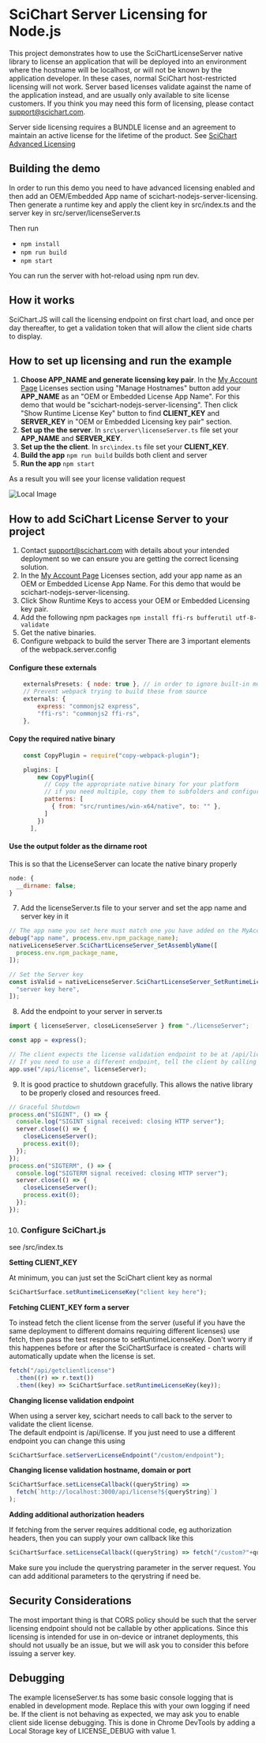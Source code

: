 # SciChart Server Licensing for Node.js

This project demonstrates how to use the SciChartLicenseServer native library to license an application that will be deployed into an environment where the hostname will be localhost, or will not be known by the application developer. In these cases, normal SciChart host-restricted licensing will not work. Server based licenses validate against the name of the application instead, and are usually only available to site license customers. If you think you may need this form of licensing, please contact support@scichart.com.

Server side licensing requires a BUNDLE license and an agreement to maintain an active license for the lifetime of the product. See [SciChart Advanced Licensing](https://support.scichart.com/support/solutions/articles/101000516558-scichart-standard-advanced-licensing)

## Building the demo

In order to run this demo you need to have advanced licensing enabled and then add an OEM/Embedded App name of scichart-nodejs-server-licensing. Then generate a runtime key and apply the client key in src/index.ts and the server key in src/server/licenseServer.ts

Then run

- `npm install`
- `npm run build`
- `npm start`

You can run the server with hot-reload using npm run dev.

## How it works

SciChart.JS will call the licensing endpoint on first chart load, and once per day thereafter, to get a validation token that will allow the client side charts to display.

## How to set up licensing and run the example

1. **Choose APP_NAME and generate licensing key pair**. In the [My Account Page](https://scichart.com/my-account) Licenses section using "Manage Hostnames" button add your **APP_NAME** as an "OEM or Embedded License App Name". For this demo that would be "scichart-nodejs-server-licensing". Then click "Show Runtime License Key" button to find **CLIENT_KEY** and **SERVER_KEY** in "OEM or Embedded Licensing key pair" section.
2. **Set up the the server**. In `src\server\licenseServer.ts` file set your **APP_NAME** and **SERVER_KEY**.
3. **Set up the the client**. In `src\index.ts` file set your **CLIENT_KEY**.
4. **Build the app** `npm run build` builds both client and server
5. **Run the app** `npm start`

As a result you will see your license validation request

![Local Image](./img/image.png)

## How to add SciChart License Server to your project

1.  Contact support@scichart.com with details about your intended deployment so we can ensure you are getting the correct licensing solution.
2.  In the [My Account Page](https://scichart.com/my-account) Licenses section, add your app name as an OEM or Embedded License App Name. For this demo that would be scichart-nodejs-server-licensing.
3.  Click Show Runtime Keys to access your OEM or Embedded Licensing key pair.
4.  Add the following npm packages
    `npm install ffi-rs bufferutil utf-8-validate`
5.  Get the native binaries.
6.  Configure webpack to build the server
    There are 3 important elements of the webpack.server.config

#### Configure these externals

```js
    externalsPresets: { node: true }, // in order to ignore built-in modules like path, fs, etc.
    // Prevent webpack trying to build these from source
    externals: {
        express: "commonjs2 express",
        "ffi-rs": "commonjs2 ffi-rs",
    },
```

#### Copy the required native binary

```js
    const CopyPlugin = require("copy-webpack-plugin");

    plugins: [
        new CopyPlugin({
          // Copy the appropriate native binary for your platform
          // if you need multiple, copy them to subfolders and configure rules to pick the correct one in licenseServer.ts
          patterns: [
            { from: "src/runtimes/win-x64/native", to: "" },
          ]
        })
      ],
```

#### Use the output folder as the dirname root

This is so that the LicenseServer can locate the native binary properly

```js
node: {
  __dirname: false;
}
```

7.  Add the licenseServer.ts file to your server and set the app name and server key in it

```js
// The app name you set here must match one you have added on the MyAccount page before generating a key pair.
debug("app name", process.env.npm_package_name);
nativeLicenseServer.SciChartLicenseServer_SetAssemblyName([
  process.env.npm_package_name,
]);

// Set the Server key
const isValid = nativeLicenseServer.SciChartLicenseServer_SetRuntimeLicenseKey([
  "server key here",
]);
```

8.  Add the endpoint to your server
    in server.ts

```ts
import { licenseServer, closeLicenseServer } from "./licenseServer";

const app = express();

// The client expects the license validation endpoint to be at /api/license.
// If you need to use a different endpoint, tell the client by calling SciChartSurface.setServerLicenseEndpoint("/custom/endpoint")
app.use("/api/license", licenseServer);
```

9.  It is good practice to shutdown gracefully. This allows the native library to be properly closed and resources freed.

```ts
// Graceful Shutdown
process.on("SIGINT", () => {
  console.log("SIGINT signal received: closing HTTP server");
  server.close(() => {
    closeLicenseServer();
    process.exit(0);
  });
});
process.on("SIGTERM", () => {
  console.log("SIGTERM signal received: closing HTTP server");
  server.close(() => {
    closeLicenseServer();
    process.exit(0);
  });
});
```

10. ### Configure SciChart.js

see /src/index.ts

**Setting CLIENT_KEY**

At minimum, you can just set the SciChart client key as normal

```js
SciChartSurface.setRuntimeLicenseKey("client key here");
```

**Fetching CLIENT_KEY form a server**

To instead fetch the client license from the server (useful if you have the same deployment to different domains requiring different licenses)
use fetch, then pass the test response to setRuntimeLicenseKey. Don't worry if this happenes before or after the SciChartSurface is created - charts will automatically update when the license is set.

```js
fetch("/api/getclientlicense")
  .then((r) => r.text())
  .then((key) => SciChartSurface.setRuntimeLicenseKey(key));
```

**Changing license validation endpoint**

When using a server key, scichart needs to call back to the server to validate the client license.  
 The default endpoint is /api/license. If you just need to use a different endpoint you can change this using

```js
SciChartSurface.setServerLicenseEndpoint("/custom/endpoint");
```

**Changing license validation hostname, domain or port**

```js
SciChartSurface.setLicenseCallback((queryString) =>
  fetch(`http://localhost:3000/api/license?${queryString}`)
);
```

**Adding additional authorization headers**

If fetching from the server requires additional code, eg authorization headers, then you can supply your own callback like this

```js
SciChartSurface.setLicenseCallback((queryString) => fetch("/custom?"+queryString, { headers: { authorization: <whatever is needed here > }));
```

Make sure you include the querystring parameter in the server request. You can add additional parameters to the qerystring if need be.

## Security Considerations

The most important thing is that CORS policy should be such that the server licensing endpoint should not be callable by other applications. Since this licensing is intended for use in on-device or intranet deployments, this should not usually be an issue, but we will ask you to consider this before issuing a server key.

## Debugging

The example licenseServer.ts has some basic console logging that is enabled in development mode. Replace this with your own logging if need be.
If the client is not behaving as expected, we may ask you to enable client side license debugging. This is done in Chrome DevTools by adding a Local Storage key of LICENSE_DEBUG with value 1.
